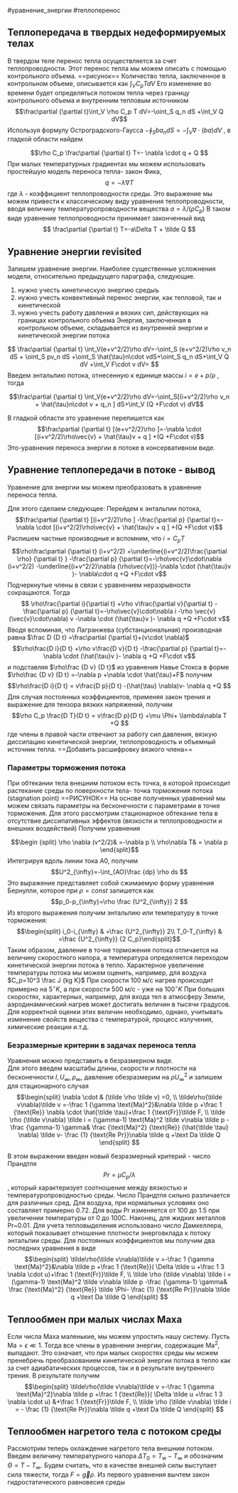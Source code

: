 #уравнение_энергии #теплоперенос

## Теплопередача в твердых недеформируемых телах

В твердом теле перенос тепла осуществляется за счет теплопроводности. Этот перенос тепла мы можем описать с помощью контрольного объема. ==рисунок==
Количество тепла, заключенное в контрольном объеме, описывается как $\int_V C_p T dV$
Его изменение во времени будет определяться потоком тепла через границу контрольного объема и внутренним тепловым источником
$$\frac\partial {\partial t}\int_V \rho C_p T dV=-\oint_S q_n dS +\int_V Q dV$$
Используя формулу Остроградского-Гаусса $-\oint_S b a_n dS=-\int_V \nabla \cdot (b a) dV$ , в гладкой области найдем

$$\rho C_p \frac\partial {\partial t} T=- \nabla \cdot q + Q $$
При малых температурных градиентах мы можем использовать простейшую модель переноса тепла- закон Фика, 
$$q=-\lambda \nabla T$$
где $\lambda$ - коэффициент теплопроводности среды. Это выражение мы можем привести к классическому виду уравнения теплопроводности, вводя величину температуропроводности вещества $a=\lambda/(\rho C_p)$
В таком виде уравнение теплопроводности принимает законченный вид
$$ \frac\partial {\partial t} T=-a\Delta T + \tilde Q $$
## Уравнение энергии revisited

Запишем уравнение энергии.  Наиболее существенные усложнения модели, относительно предыдущего параграфа, следующие. 
1. нужно учесть кинетическую энергию средыъ
2. нужно учесть конвективный перенос  энергии, как тепловой, так и кинетической
3. нужно учесть работу давления и вязких сил, действующих на границах контрольного объема
Энергия, заключенная в контрольном объеме, складывается из внутренней энергии и кинетической энергии потока

$$
\frac\partial {\partial t} \int_V(e+v^2/2)\rho dV=-\oint_S (e+v^2/2)\rho v_n dS + \oint_S pv_n dS +\oint_S \hat{\tau}n\cdot vdS+\oint_S q_n dS+\int_V Q dV +\int_V F\cdot v dV=
$$
Введем энтальпию потока, отнесенную к единице массы $i=e+p/\rho$ , тогда 

$$\frac\partial {\partial t} \int_V(e+v^2/2)\rho dV=-\oint_S[(i+v^2/2)\rho v_n + \hat{\tau}n\cdot v + q_n ] dS+\int_V (Q  +F\cdot v) dV$$

В гладкой области это уравнение перепишется как
$$\frac\partial {\partial t} [(e+v^2/2)\rho ]=-\nabla \cdot [(i+v^2/2)\rho\vec{v} + \hat{\tau}v + q ] +(Q  +F\cdot v)$$
Это-уравнения переноса энергии в потоке в консервативном виде. 


## Уравнение теплопередачи в потоке - вывод 
Уравнение для энергии мы можем преобразовать в уравнение переноса тепла. 

Для этого сделаем следующее:
Перейдем к энтальпии потока, 
$$\frac\partial {\partial t} [(i+v^2/2)\rho ] -\frac{\partial p} {\partial t}=-\nabla \cdot [(i+v^2/2)\rho\vec{v} + \hat{\tau}v + q ] +(Q  +F\cdot v)$$
Распишем частные производные и вспомним, что $i=C_p T$
$$\rho\frac\partial {\partial t} (i+v^2/2) +\underline{(i+v^2/2)\frac{\partial \rho} {\partial t} }  -\frac{\partial p} {\partial t}=-\rho\vec{v}\cdot\nabla  (i+v^2/2) -\underline{(i+v^2/2)\nabla (\rho\vec{v})}-\nabla \cdot (\hat{\tau}v )- \nabla\cdot q  +Q  +F\cdot v$$
Подчеркнутые члены в связи с уравнением неразрывности сокращаются. Тогда
$$ \rho\frac{\partial i}{\partial t}   +\rho v\frac{\partial v}{\partial t} -\frac{\partial p} {\partial t}=-\rho\vec{v}\cdot\nabla i -\rho \vec{v} (\vec{v}\cdot\nabla) v -\nabla \cdot (\hat{\tau}v )- \nabla q  +Q  +F\cdot v$$
Вводя вспоминая, что Лагранжева (субстанциональная) производная равна $\frac D {D t} =\frac\partial {\partial t}+(v\cdot \nabla)$
 $$\rho\frac{D i}{D t}   +\rho v\frac{D v}{D t} -\frac{\partial p} {\partial t}=-\nabla \cdot (\hat{\tau}v )- \nabla q  +Q  +F\cdot v$$
и подставляя $\rho\frac {D v} {D t}$  из уравнения Навье Стокса в форме $\rho\frac {D v} {D t} =-\nabla p +\nabla \cdot \hat{\tau}+F$ 
получим   $$\rho\frac{D i}{D t} =  v\frac{D p}{D t} -(\hat{\tau} \nabla)v- \nabla q  +Q $$
Для случая постоянных коэффициентов, применяя закон трения и выражение для тензора вязких напряжений, получим 
 $$\rho C_p \frac{D T}{D t} =  v\frac{D p}{D t} +\mu \Phi+ \lambda\nabla T  +Q $$
 где члены в правой части отвечают за работу сил давления, вязкую диссипацию кинетической энергии, теплопроводность и объемный источник тепла. ==Добавить расшифровку вязкого члена==

### Параметры торможения потока
При обтекании тела внешним потоком есть точка, в которой происходит растекание среды по поверхности тела- точка торможения потока (stagnation point)  ==РИСУНОК==
На основе полученных уравнений мы можем связать параметры на бесконечности с параметрами в точке торможения. Для этого рассмотрим стационарное обтекание тела в отсутствие диссипативных эффектов (вязкости и теплопроводности и внешних воздействий)
Получим уравнения

$$\begin {split} \rho \nabla (v^2/2)& =-\nabla p \\
\rho\nabla T& =  \nabla p \end{split}$$
 Интегрируя вдоль линии тока A0, получим $$U^2_{\infty}=-\int_{AO}\frac {dp} \rho ds $$Это выражение представляет собой сжимаемую форму уравнения Бернулли, которое при $\rho=const$ запишется как 
 $$p_0-p_{\infty}=\rho \frac {U^2_{\infty}} 2 $$
 Из второго выражения получим энтальпию или температуру в точке торможения:
 $$\begin{split} i_0-i_{\infty} & =\frac {U^2_{\infty}} 2\\
 T_0-T_{\infty} & =\frac {U^2_{\infty}} {2 C_p}\end{split}$$
Таким образом, давление в точке торможения потока отличается на величину скоростного напора, а температура определяется переходом кинетической энергии потока в тепло.
Характерное увеличение температуры потока мы можем оценить, например, для воздуха $C_p=10^3 \frac J {kg K}$
При скорости 100 м/с нагрев происходит примерно на $5^{\circ} K$, а при скорости 500 м/с - уже на  $100^{\circ} K$ При больших скоростях, характерных, например, для входа тел в атмосферу Земли, аэродинамический нагрев может достигать величин в тысячи градусов. Для корректной оценки этих величин необходимо, однако, учитывать изменение свойств вещества с температурой, процесс излучения, химические реакции и.т.д.

### Безразмерные критерии в задачах переноса тепла
Уравнения  можно представить в безразмерном виде.  
Для этого введем масштабы длины, скорости и плотности на бесконечности $l,U_{\infty}, \rho_{\infty}$, давление обезразмерим на $\rho U^2_{\infty}$
и запишем для стационарного случая
$$\begin{split} \nabla \cdot & (\tilde \rho \tilde v)  =0, \\
 \tilde\rho(\tilde v\nabla)\tilde  v  =-\frac 1 {\gamma \text{Ma}^2}&\nabla \tilde p +\frac 1 {\text{Re}} \nabla \cdot \hat{\tilde \tau}+\frac 1 {\text{Fr}}\tilde F, \\
\tilde \rho (\tilde v\nabla) \tilde i  =  (\gamma-1) \text{Ma}^2 \tilde v\nabla \tilde p -\frac {\gamma-1} \gamma& \frac {\text{Ma}^2} {\text{Re}} (\hat{\tilde \tau} \nabla) \tilde v- \frac {1} {\text{Re Pr}}\nabla \tilde q  +\text Da \tilde Q \end{split} $$

В этом выражении введен новый безразмерный критерий - число Прандтля $$Pr=\mu C_p/\lambda$$, который характеризует соотношение между вязкостью и температуропроводностью среды.
Число Прандтля сильно различается для различных сред. Для воздуха, при нормальных условиях оно составляет примерно 0.72. Для воды Pr изменяется от 100 до 1.5 при увеличении температуры от 0 до 100С. Наконец, для жидких металлов Pr~0.01. Для учета тепловыделения использовано число Дамкеллера, который показывает отношение плотности энерговклада к потоку энтальпии среды.
Для постоянных коэффициентов мы получим два последних уравнения в виде
$$\begin{split} 
 \tilde\rho(\tilde v\nabla)\tilde  v  =-\frac 1 {\gamma \text{Ma}^2}&\nabla \tilde p +\frac 1 {\text{Re}}( \Delta \tilde u +\frac 1 3 \nabla \cdot u)+\frac 1 {\text{Fr}}\tilde F, \\
\tilde \rho (\tilde v\nabla) \tilde i  =  (\gamma-1) \text{Ma}^2 \tilde v\nabla \tilde p -\frac {\gamma-1} \gamma& \frac {\text{Ma}^2} {\text{Re}} \tilde \Phi- \frac {1} {\text{Re Pr}}\nabla \tilde q  +\text Da \tilde Q \end{split} $$


## Теплообмен при малых числах Маха

Если числа Маха маленькие, мы можем упростить нашу систему. Пусть $\text {Ma} = \epsilon \ll1$.
Тогда все члены в уравнении энергии, содержащие   $\text {Ma}^2$, выпадают.
Это означает, что при малых скоростях среды мы можем пренебречь преобразованием кинетической энергии потока в тепло как за счет адиабатических процессов, так и в результате внутреннего трения. В результате получим 
$$\begin{split} 
 \tilde\rho(\tilde v\nabla)\tilde  v  =-\frac 1 {\gamma \text{Ma}^2}\nabla \tilde p +\frac 1 {\text{Re}}( \Delta \tilde u +\frac 1 3 \nabla \cdot u) &+\frac 1 {\text{Fr}}\tilde F, \\
\tilde \rho (\tilde v\nabla) \tilde i  =  - \frac {1} {\text{Re Pr}}\nabla \tilde q  +\text Da \tilde Q \end{split} $$
## Теплообмен нагретого тела с потоком среды 
Рассмотрим теперь охлаждение нагретого тела внешним потоком. Введем величину температурного напора $\Delta T_0=T_w-T_{\infty}$ и обозначим $\Theta=T-T_{\infty}$. Будем считать, что в качестве внешней силы выступает сила тяжести, тогда $F=\vec{g} \rho$.  Из первого уравнения вычтем закон гидростатического равновесия среды 